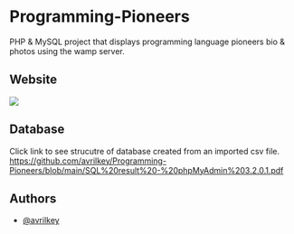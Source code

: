 # Programming-Pioneers
PHP &amp; MySQL project that displays programming language pioneers bio &amp; photos using the wamp server.

## Website

 ![](https://github.com/avrilkey/Programming-Pioneers/blob/main/ezgif.com-gif-maker.gif)


## Database
Click link to see strucutre of database created from an imported csv file.
<br>
https://github.com/avrilkey/Programming-Pioneers/blob/main/SQL%20result%20-%20phpMyAdmin%203.2.0.1.pdf


## Authors

- [@avrilkey](https://www.github.com/avrilkey)
